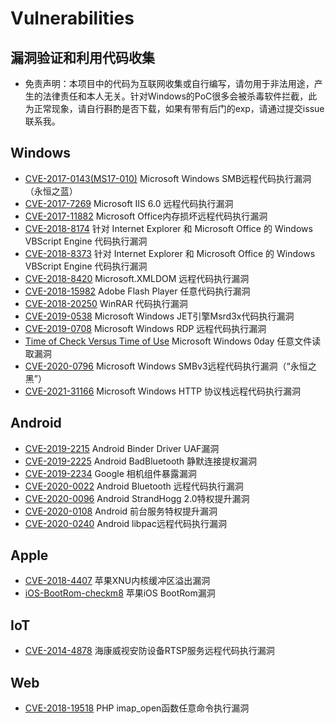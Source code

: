 # Vulnerabilities
## 漏洞验证和利用代码收集
- 免责声明：本项目中的代码为互联网收集或自行编写，请勿用于非法用途，产生的法律责任和本人无关。针对Windows的PoC很多会被杀毒软件拦截，此为正常现象，请自行斟酌是否下载，如果有带有后门的exp，请通过提交issue联系我。

## Windows
- [CVE-2017-0143(MS17-010)](https://github.com/wrlu/vulnerabilities/tree/master/CVE-2017-0143) Microsoft Windows SMB远程代码执行漏洞（永恒之蓝）
- [CVE-2017-7269](https://github.com/wrlu/vulnerabilities/tree/master/CVE-2017-7269) Microsoft IIS 6.0 远程代码执行漏洞
- [CVE-2017-11882](https://github.com/wrlu/vulnerabilities/tree/master/CVE-2017-11882) Microsoft Office内存损坏远程代码执行漏洞
- [CVE-2018-8174](https://github.com/wrlu/vulnerabilities/tree/master/CVE-2018-8174) 针对 Internet Explorer 和 Microsoft Office 的 Windows VBScript Engine 代码执行漏洞
- [CVE-2018-8373](https://github.com/wrlu/vulnerabilities/tree/master/CVE-2018-8373) 针对 Internet Explorer 和 Microsoft Office 的 Windows VBScript Engine 代码执行漏洞
- [CVE-2018-8420](https://github.com/wrlu/vulnerabilities/tree/master/CVE-2018-8420) Microsoft.XMLDOM 远程代码执行漏洞
- [CVE-2018-15982](https://github.com/wrlu/vulnerabilities/tree/master/CVE-2018-15982) Adobe Flash Player 任意代码执行漏洞
- [CVE-2018-20250](https://github.com/wrlu/vulnerabilities/tree/master/CVE-2018-20250) WinRAR 代码执行漏洞
- [CVE-2019-0538](https://github.com/wrlu/vulnerabilities/tree/master/CVE-2019-0538) Microsoft Windows JET引擎Msrd3x代码执行漏洞
- [CVE-2019-0708](https://github.com/wrlu/vulnerabilities/tree/master/CVE-2019-0708) Microsoft Windows RDP 远程代码执行漏洞
- [Time of Check Versus Time of Use](https://github.com/wrlu/vulnerabilities/tree/master/Windows-TOCTOU) Microsoft Windows 0day 任意文件读取漏洞
- [CVE-2020-0796](https://github.com/wrlu/vulnerabilities/tree/master/CVE-2020-0796) Microsoft Windows SMBv3远程代码执行漏洞（“永恒之黑”）
- [CVE-2021-31166](https://github.com/wrlu/vulnerabilities/tree/master/CVE-2021-31166) Microsoft Windows HTTP 协议栈远程代码执行漏洞

## Android
- [CVE-2019-2215](https://github.com/wrlu/vulnerabilities/tree/master/CVE-2019-2215) Android Binder Driver UAF漏洞
- [CVE-2019-2225](https://github.com/wrlu/vulnerabilities/tree/master/CVE-2019-2225) Android BadBluetooth 静默连接提权漏洞
- [CVE-2019-2234](https://github.com/wrlu/vulnerabilities/tree/master/CVE-2019-2234) Google 相机组件暴露漏洞
- [CVE-2020-0022](https://github.com/wrlu/vulnerabilities/tree/master/CVE-2020-0022) Android Bluetooth 远程代码执行漏洞
- [CVE-2020-0096](https://github.com/wrlu/vulnerabilities/tree/master/CVE-2020-0096) Android StrandHogg 2.0特权提升漏洞
- [CVE-2020-0108](https://github.com/wrlu/vulnerabilities/tree/master/CVE-2020-0108) Android 前台服务特权提升漏洞
- [CVE-2020-0240](https://github.com/wrlu/vulnerabilities/tree/master/CVE-2020-0240) Android libpac远程代码执行漏洞
## Apple
- [CVE-2018-4407](https://github.com/wrlu/vulnerabilities/tree/master/CVE-2018-4407) 苹果XNU内核缓冲区溢出漏洞
- [iOS-BootRom-checkm8](https://github.com/wrlu/vulnerabilities/tree/master/iOS-BootRom-checkm8) 苹果iOS BootRom漏洞
## IoT
- [CVE-2014-4878](https://github.com/wrlu/vulnerabilities/tree/master/CVE-2014-4878) 海康威视安防设备RTSP服务远程代码执行漏洞
## Web
- [CVE-2018-19518](https://github.com/wrlu/vulnerabilities/tree/master/CVE-2018-19518) PHP imap_open函数任意命令执行漏洞


